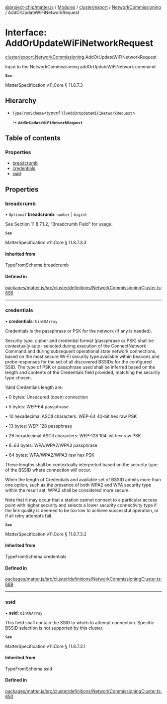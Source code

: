 [@project-chip/matter.js](../README.md) / [Modules](../modules.md) / [cluster/export](../modules/cluster_export.md) / [NetworkCommissioning](../modules/cluster_export.NetworkCommissioning.md) / AddOrUpdateWiFiNetworkRequest

# Interface: AddOrUpdateWiFiNetworkRequest

[cluster/export](../modules/cluster_export.md).[NetworkCommissioning](../modules/cluster_export.NetworkCommissioning.md).AddOrUpdateWiFiNetworkRequest

Input to the NetworkCommissioning addOrUpdateWiFiNetwork command

**`See`**

MatterSpecification.v11.Core § 11.8.7.3

## Hierarchy

- [`TypeFromSchema`](../modules/tlv_export.md#typefromschema)\<typeof [`TlvAddOrUpdateWiFiNetworkRequest`](../modules/cluster_export.NetworkCommissioning.md#tlvaddorupdatewifinetworkrequest)\>

  ↳ **`AddOrUpdateWiFiNetworkRequest`**

## Table of contents

### Properties

- [breadcrumb](cluster_export.NetworkCommissioning.AddOrUpdateWiFiNetworkRequest.md#breadcrumb)
- [credentials](cluster_export.NetworkCommissioning.AddOrUpdateWiFiNetworkRequest.md#credentials)
- [ssid](cluster_export.NetworkCommissioning.AddOrUpdateWiFiNetworkRequest.md#ssid)

## Properties

### breadcrumb

• `Optional` **breadcrumb**: `number` \| `bigint`

See Section 11.8.7.1.2, “Breadcrumb Field” for usage.

**`See`**

MatterSpecification.v11.Core § 11.8.7.3.3

#### Inherited from

TypeFromSchema.breadcrumb

#### Defined in

[packages/matter.js/src/cluster/definitions/NetworkCommissioningCluster.ts:696](https://github.com/project-chip/matter.js/blob/6d3b6a5d957d88a9231d6ecab4bb41f8133112be/packages/matter.js/src/cluster/definitions/NetworkCommissioningCluster.ts#L696)

___

### credentials

• **credentials**: `Uint8Array`

Credentials is the passphrase or PSK for the network (if any is needed).

Security type, cipher and credential format (passphrase or PSK) shall be contextually auto- selected during
execution of the ConnectNetwork Command and during subsequent operational state network connections, based
on the most secure Wi-Fi security type available within beacons and probe responses for the set of all
discovered BSSIDs for the configured SSID. The type of PSK or passphrase used shall be inferred based on the
length and contents of the Credentials field provided, matching the security type chosen.

Valid Credentials length are:

  • 0 bytes: Unsecured (open) connection

  • 5 bytes: WEP-64 passphrase

  • 10 hexadecimal ASCII characters: WEP-64 40-bit hex raw PSK

  • 13 bytes: WEP-128 passphrase

  • 26 hexadecimal ASCII characters: WEP-128 104-bit hex raw PSK

  • 8..63 bytes: WPA/WPA2/WPA3 passphrase

  • 64 bytes: WPA/WPA2/WPA3 raw hex PSK

These lengths shall be contextually interpreted based on the security type of the BSSID where connection
will occur.

When the length of Credentials and available set of BSSID admits more than one option, such as the presence
of both WPA2 and WPA security type within the result set, WPA2 shall be considered more secure.

Note that it may occur that a station cannot connect to a particular access point with higher security and
selects a lower security connectivity type if the link quality is deemed to be too low to achieve successful
operation, or if all retry attempts fail.

**`See`**

MatterSpecification.v11.Core § 11.8.7.3.2

#### Inherited from

TypeFromSchema.credentials

#### Defined in

[packages/matter.js/src/cluster/definitions/NetworkCommissioningCluster.ts:689](https://github.com/project-chip/matter.js/blob/6d3b6a5d957d88a9231d6ecab4bb41f8133112be/packages/matter.js/src/cluster/definitions/NetworkCommissioningCluster.ts#L689)

___

### ssid

• **ssid**: `Uint8Array`

This field shall contain the SSID to which to attempt connection. Specific BSSID selection is not supported
by this cluster.

**`See`**

MatterSpecification.v11.Core § 11.8.7.3.1

#### Inherited from

TypeFromSchema.ssid

#### Defined in

[packages/matter.js/src/cluster/definitions/NetworkCommissioningCluster.ts:650](https://github.com/project-chip/matter.js/blob/6d3b6a5d957d88a9231d6ecab4bb41f8133112be/packages/matter.js/src/cluster/definitions/NetworkCommissioningCluster.ts#L650)
